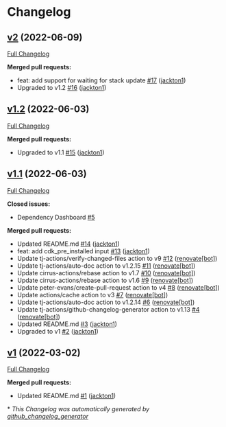 # Changelog

## [v2](https://github.com/tj-actions/aws-cdk/tree/v2) (2022-06-09)

[Full Changelog](https://github.com/tj-actions/aws-cdk/compare/v1.2...v2)

**Merged pull requests:**

- feat: add support for waiting for stack update [\#17](https://github.com/tj-actions/aws-cdk/pull/17) ([jackton1](https://github.com/jackton1))
- Upgraded to v1.2 [\#16](https://github.com/tj-actions/aws-cdk/pull/16) ([jackton1](https://github.com/jackton1))

## [v1.2](https://github.com/tj-actions/aws-cdk/tree/v1.2) (2022-06-03)

[Full Changelog](https://github.com/tj-actions/aws-cdk/compare/v1.1...v1.2)

**Merged pull requests:**

- Upgraded to v1.1 [\#15](https://github.com/tj-actions/aws-cdk/pull/15) ([jackton1](https://github.com/jackton1))

## [v1.1](https://github.com/tj-actions/aws-cdk/tree/v1.1) (2022-06-03)

[Full Changelog](https://github.com/tj-actions/aws-cdk/compare/v1...v1.1)

**Closed issues:**

- Dependency Dashboard [\#5](https://github.com/tj-actions/aws-cdk/issues/5)

**Merged pull requests:**

- Updated README.md [\#14](https://github.com/tj-actions/aws-cdk/pull/14) ([jackton1](https://github.com/jackton1))
- feat: add cdk\_pre\_installed input [\#13](https://github.com/tj-actions/aws-cdk/pull/13) ([jackton1](https://github.com/jackton1))
- Update tj-actions/verify-changed-files action to v9 [\#12](https://github.com/tj-actions/aws-cdk/pull/12) ([renovate[bot]](https://github.com/apps/renovate))
- Update tj-actions/auto-doc action to v1.2.15 [\#11](https://github.com/tj-actions/aws-cdk/pull/11) ([renovate[bot]](https://github.com/apps/renovate))
- Update cirrus-actions/rebase action to v1.7 [\#10](https://github.com/tj-actions/aws-cdk/pull/10) ([renovate[bot]](https://github.com/apps/renovate))
- Update cirrus-actions/rebase action to v1.6 [\#9](https://github.com/tj-actions/aws-cdk/pull/9) ([renovate[bot]](https://github.com/apps/renovate))
- Update peter-evans/create-pull-request action to v4 [\#8](https://github.com/tj-actions/aws-cdk/pull/8) ([renovate[bot]](https://github.com/apps/renovate))
- Update actions/cache action to v3 [\#7](https://github.com/tj-actions/aws-cdk/pull/7) ([renovate[bot]](https://github.com/apps/renovate))
- Update tj-actions/auto-doc action to v1.2.14 [\#6](https://github.com/tj-actions/aws-cdk/pull/6) ([renovate[bot]](https://github.com/apps/renovate))
- Update tj-actions/github-changelog-generator action to v1.13 [\#4](https://github.com/tj-actions/aws-cdk/pull/4) ([renovate[bot]](https://github.com/apps/renovate))
- Updated README.md [\#3](https://github.com/tj-actions/aws-cdk/pull/3) ([jackton1](https://github.com/jackton1))
- Upgraded to v1 [\#2](https://github.com/tj-actions/aws-cdk/pull/2) ([jackton1](https://github.com/jackton1))

## [v1](https://github.com/tj-actions/aws-cdk/tree/v1) (2022-03-02)

[Full Changelog](https://github.com/tj-actions/aws-cdk/compare/6f385069cdec386019b725bc31a2cdab672d203d...v1)

**Merged pull requests:**

- Updated README.md [\#1](https://github.com/tj-actions/aws-cdk/pull/1) ([jackton1](https://github.com/jackton1))



\* *This Changelog was automatically generated by [github_changelog_generator](https://github.com/github-changelog-generator/github-changelog-generator)*
